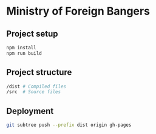 # Ministry of Foreign Bangers

## Project setup

```bash
npm install
npm run build
```

## Project structure

```bash
/dist # Compiled files
/src  # Source files
```

## Deployment

```bash
git subtree push --prefix dist origin gh-pages
```

